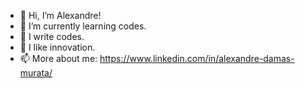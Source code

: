- 👋 Hi, I’m Alexandre!
- 👀 I’m currently learning codes.
- 🌱 I write codes.
- 💞️ I like innovation.
- 📫 More about me: https://www.linkedin.com/in/alexandre-damas-murata/


<!---
AleDamMur/AleDamMur is a ✨ special ✨ repository because its `README.md` (this file) appears on your GitHub profile.
You can click the Preview link to take a look at your changes.
--->
